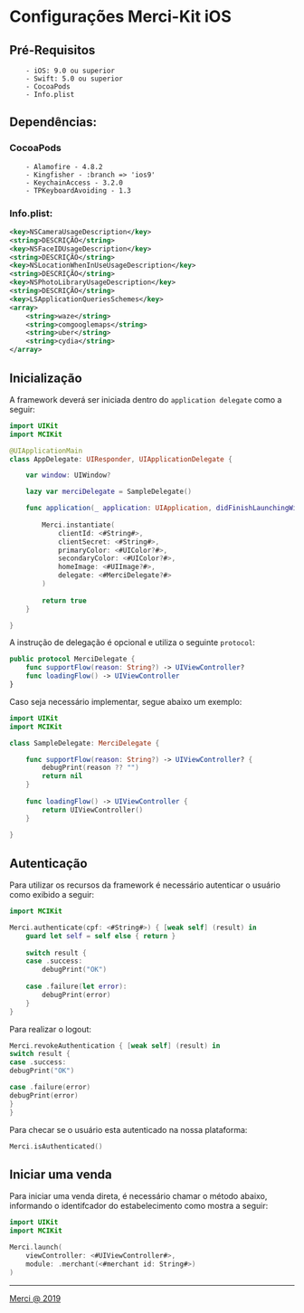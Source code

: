 # Configurações Merci-Kit iOS

## Pré-Requisitos
````
    - iOS: 9.0 ou superior
    - Swift: 5.0 ou superior
    - CocoaPods
    - Info.plist
````

## Dependências:

### CocoaPods
````
    - Alamofire - 4.8.2
    - Kingfisher - :branch => 'ios9'
    - KeychainAccess - 3.2.0
    - TPKeyboardAvoiding - 1.3
````

### Info.plist:
````xml
<key>NSCameraUsageDescription</key>
<string>DESCRIÇÃO</string>
<key>NSFaceIDUsageDescription</key>
<string>DESCRIÇÃO</string>
<key>NSLocationWhenInUseUsageDescription</key>
<string>DESCRIÇÃO</string>
<key>NSPhotoLibraryUsageDescription</key>
<string>DESCRIÇÃO</string>
<key>LSApplicationQueriesSchemes</key>
<array>
    <string>waze</string>
    <string>comgooglemaps</string>
    <string>uber</string>
    <string>cydia</string>
</array>
````

## Inicialização
A framework deverá ser iniciada dentro do `application delegate` como a seguir:

````swift
import UIKit
import MCIKit

@UIApplicationMain
class AppDelegate: UIResponder, UIApplicationDelegate {

    var window: UIWindow?

    lazy var merciDelegate = SampleDelegate()

    func application(_ application: UIApplication, didFinishLaunchingWithOptions launchOptions: [UIApplication.LaunchOptionsKey: Any]?) -> Bool {
       
        Merci.instantiate(
            clientId: <#String#>,
            clientSecret: <#String#>,
            primaryColor: <#UIColor?#>,
            secondaryColor: <#UIColor?#>,
            homeImage: <#UIImage?#>,
            delegate: <#MerciDelegate?#>
        )
        
        return true
    }

}
````

A instrução de delegação é opcional e utiliza o seguinte `protocol`:
````swift
public protocol MerciDelegate {
    func supportFlow(reason: String?) -> UIViewController?
    func loadingFlow() -> UIViewController
}
````

Caso seja necessário implementar, segue abaixo um exemplo:
````swift
import UIKit
import MCIKit

class SampleDelegate: MerciDelegate {

    func supportFlow(reason: String?) -> UIViewController? {
        debugPrint(reason ?? "")
        return nil
    }
    
    func loadingFlow() -> UIViewController {
        return UIViewController()
    }
    
}
````

## Autenticação

Para utilizar os recursos da framework é necessário autenticar o usuário como exibido a seguir:
````swift
import MCIKit

Merci.authenticate(cpf: <#String#>) { [weak self] (result) in
    guard let self = self else { return }
  
    switch result {
    case .success:
        debugPrint("OK")
    
    case .failure(let error):
        debugPrint(error)
    }
}
````

Para realizar o logout:
````swift
Merci.revokeAuthentication { [weak self] (result) in
switch result {
case .success:
debugPrint("OK")

case .failure(error)
debugPrint(error)
}
}
````

Para checar se o usuário esta autenticado na nossa plataforma:
````swift
Merci.isAuthenticated()
````


## Iniciar uma venda

Para iniciar uma venda direta, é necessário chamar o método abaixo, informando o identifcador do estabelecimento como mostra a seguir:
````swift
import UIKit
import MCIKit

Merci.launch(
    viewController: <#UIViewController#>,
    module: .merchant(<#merchant id: String#>)
)
````

---

[Merci @ 2019](https://merci.com.br)

